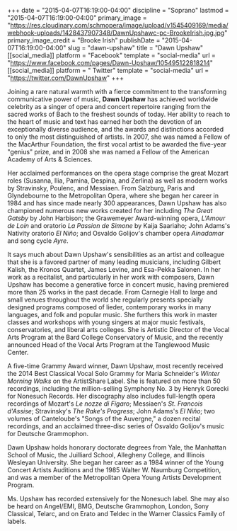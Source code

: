 +++
date = "2015-04-07T16:19:00-04:00"
discipline = "Soprano"
lastmod = "2015-04-07T16:19:00-04:00"
primary_image = "https://res.cloudinary.com/schmopera/image/upload/v1545409169/media/webhook-uploads/1428437907348/DawnUpshawc-pc-BrookeIrish.jpg.jpg"
primary_image_credit = "Brooke Irish"
publishDate = "2015-04-07T16:19:00-04:00"
slug = "dawn-upshaw"
title = "Dawn Upshaw"
[[social_media]]
platform = "Facebook"
template = "social-media"
url = "https://www.facebook.com/pages/Dawn-Upshaw/105495122818214"
[[social_media]]
platform = " Twitter"
template = "social-media"
url = "https://twitter.com/DawnUpshaw"
+++

<p>
	Joining a rare natural warmth with a fierce commitment to the transforming communicative power of music, <b>Dawn Upshaw</b> has achieved worldwide celebrity as a singer of opera and concert repertoire ranging from the sacred works of Bach to the freshest sounds of today. Her ability to reach to the heart of music and text has earned her both the devotion of an exceptionally diverse audience, and the awards and distinctions accorded to only the most distinguished of artists. In 2007, she was named a Fellow of the MacArthur Foundation, the first vocal artist to be awarded the five-year "genius" prize, and in 2008 she was named a Fellow of the American Academy of Arts &amp; Sciences.
</p>
<p>
	Her acclaimed performances on the opera stage comprise the great Mozart roles (Susanna, Ilia, Pamina, Despina, and Zerlina) as well as modern works by Stravinsky, Poulenc, and Messiaen. From Salzburg, Paris and Glyndebourne to the Metropolitan Opera, where she began her career in 1984 and has since made nearly 300 appearances, Dawn Upshaw has also championed numerous new works created for her including <i>The Great Gatsby</i> by John Harbison; the Grawemeyer Award-winning opera, <i>L'Amour de Loin</i> and oratorio <i>La Passion de Simone</i> by Kaija Saariaho; John Adams's Nativity oratorio <i>El Niño</i>; and Osvaldo Golijov's chamber opera <i>Ainadamar</i> and song cycle <i>Ayre</i>.
</p>
<p>
	It says much about Dawn Upshaw's sensibilities as an artist and colleague that she is a favored partner of many leading musicians, including Gilbert Kalish, the Kronos Quartet, James Levine, and Esa-Pekka Salonen. In her work as a recitalist, and particularly in her work with composers, Dawn Upshaw has become a generative force in concert music, having premiered more than 25 works in the past decade. From Carnegie Hall to large and small venues throughout the world she regularly presents specially designed programs composed of lieder, contemporary works in many languages, and folk and popular music. She furthers this work in master classes and workshops with young singers at major music festivals, conservatories, and liberal arts colleges. She is Artistic Director of the Vocal Arts Program at the Bard College Conservatory of Music, and the recently announced Head of the Vocal Arts Program at the Tanglewood Music Center.
</p>
<p>
	A five-time Grammy Award winner, Dawn Upshaw, most recently received the 2014 Best Classical Vocal Solo Grammy for Maria Schneider's <em>Winter Morning Walks</em> on the ArtistShare Label. She is featured on more than 50 recordings, including the million-selling Symphony No. 3 by Henryk Gorecki for Nonesuch Records. Her discography also includes full-length opera recordings of Mozart's <i>Le nozze di Figaro</i>; Messiaen's <i>St. Francois d'Assise</i>; Stravinsky's <i>The Rake's Progress</i>; John Adams's <i>El Niño</i>; two volumes of Canteloube's "Songs of the Auvergne," a dozen recital recordings, and an acclaimed three-disc series of Osvaldo Golijov's music for Deutsche Grammophon.
</p>
<p>
	Dawn Upshaw holds honorary doctorate degrees from Yale, the Manhattan School of Music, the Juilliard School, Allegheny College, and Illinois Wesleyan University. She began her career as a 1984 winner of the Young Concert Artists Auditions and the 1985 Walter W. Naumburg Competition, and was a member of the Metropolitan Opera Young Artists Development Program.
</p>
<p>
	Ms. Upshaw has recorded extensively for the Nonesuch label. She may also be heard on Angel/EMI, BMG, Deutsche Grammophon, London, Sony Classical, Telarc, and on Erato and Teldec in the Warner Classics Family of labels.
</p>
